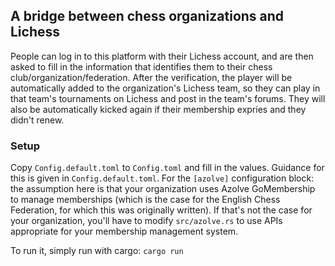 ## A bridge between chess organizations and Lichess

People can log in to this platform with their Lichess account, and are then asked to fill in
the information that identifies them to their chess club/organization/federation. After the
verification, the player will be automatically added to the organization's Lichess team, so they
can play in that team's tournaments on Lichess and post in the team's forums.
They will also be automatically kicked again if their membership expries and they didn't renew.

### Setup

Copy `Config.default.toml` to `Config.toml` and fill in the values. Guidance for this is given
in `Config.default.toml`. For the `[azolve]` configuration block: the assumption here is that
your organization uses Azolve GoMembership to manage memberships (which is the case for the
English Chess Federation, for which this was originally written). If that's not the case for
your organization, you'll have to modify `src/azolve.rs` to use APIs appropriate for your
membership management system.

To run it, simply run with cargo: `cargo run`
